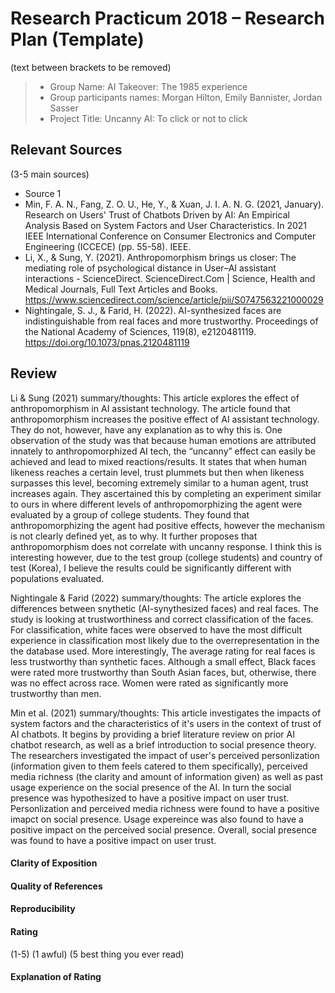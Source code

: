 # Research Practicum 2018 – Research Plan (Template)
(text between brackets to be removed)

> * Group Name: AI Takeover: The 1985 experience
> * Group participants names: Morgan Hilton, Emily Bannister, Jordan Sasser
> * Project Title: Uncanny AI: To click or not to click

## Relevant Sources

(3-5 main sources)

* Source 1
* Min, F. A. N., Fang, Z. O. U., He, Y., & Xuan, J. I. A. N. G. (2021, January). Research on Users' Trust of Chatbots Driven by AI: An Empirical Analysis Based on System Factors and User Characteristics. In 2021 IEEE International Conference on Consumer Electronics and Computer Engineering (ICCECE) (pp. 55-58). IEEE.
* Li, X., & Sung, Y. (2021). Anthropomorphism brings us closer: The mediating role of psychological distance in User–AI assistant interactions - ScienceDirect. ScienceDirect.Com | Science, Health and Medical Journals, Full Text Articles and Books. https://www.sciencedirect.com/science/article/pii/S0747563221000029
* Nightingale, S. J., & Farid, H. (2022). AI-synthesized faces are indistinguishable from real faces and more trustworthy. Proceedings of the National Academy of Sciences, 119(8), e2120481119. https://doi.org/10.1073/pnas.2120481119

## Review

Li & Sung (2021) summary/thoughts: 
This article explores the effect of anthropomorphism in AI assistant technology.  The article found that anthropomorphism increases the positive effect of AI assistant technology. They do not, however, have any explanation as to why this is. One observation of the study was that because human emotions are attributed innately to anthropomorphized AI tech, the “uncanny” effect can easily be achieved and lead to mixed reactions/results. It states that when human likeness reaches a certain level, trust plummets but then when likeness surpasses this level, becoming extremely similar to a human agent, trust increases again. They ascertained this by completing an experiment similar to ours in where different levels of anthropomorphizing the agent were evaluated by a group of college students. They found that anthropomorphizing the agent had positive effects, however the mechanism is not clearly defined yet, as to why. It further proposes that anthropomorphism does not correlate with uncanny response. I think this is interesting however, due to the test group (college students) and country of test (Korea), I believe the results could be significantly different with populations evaluated.

Nightingale & Farid (2022) summary/thoughts:
The article explores the differences between snythetic (AI-synythesized faces) and real faces. The study is looking at trustworthiness and correct classification of the faces. For classification, white faces were observed to have the most difficult experience in classification most likely due to the overrepresentation in the the database used. More interestingly, The average rating for real faces is less trustworthy than synthetic faces. Although a small effect, Black faces were rated more trustworthy than South Asian faces, but, otherwise, there was no effect across race. Women were rated as significantly more trustworthy than men.

Min et al. (2021) summary/thoughts:
This article investigates the impacts of system factors and the characteristics of it's users in the context of trust of AI chatbots. It begins by providing a brief literature review on prior AI chatbot research, as well as a brief introduction to social presence theory. The researchers investigated the impact of user's perceived personlization (information given to them feels catered to them specifically), perceived media richness (the clarity and amount of information given) as well as past usage experience on the social presence of the AI. In turn the social presence was hypothesized to have a positive impact on user trust. Personlization and perceived media richness were found to have a positive imapct on social presence. Usage expereince was also found to have a positive impact on the perceived social presence. Overall, social presence was found to have a positive impact on user trust.

#### Clarity of Exposition

#### Quality of References

#### Reproducibility

#### Rating

(1-5)
(1 awful)
(5 best thing you ever read)

#### Explanation of Rating
